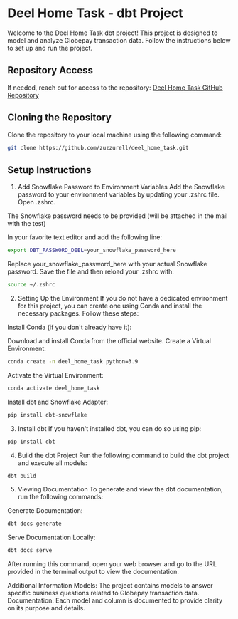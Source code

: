 # Deel Home Task - dbt Project

Welcome to the Deel Home Task dbt project! This project is designed to model and analyze Globepay transaction data. Follow the instructions below to set up and run the project.

## Repository Access

If needed, reach out for access to the repository:
[Deel Home Task GitHub Repository](https://github.com/zuzzurell/deel_home_task.git)

## Cloning the Repository

Clone the repository to your local machine using the following command:

```bash
git clone https://github.com/zuzzurell/deel_home_task.git
```

##  Setup Instructions
1. Add Snowflake Password to Environment Variables
Add the Snowflake password to your environment variables by updating your .zshrc file. Open .zshrc.

The Snowflake password needs to be provided (will be attached in the mail with the test)

In your favorite text editor and add the following line:

```bash
export DBT_PASSWORD_DEEL=your_snowflake_password_here
```
Replace your_snowflake_password_here with your actual Snowflake password. Save the file and then reload your .zshrc with:

```bash
source ~/.zshrc
```
2. Setting Up the Environment
If you do not have a dedicated environment for this project, you can create one using Conda and install the necessary packages. Follow these steps:

Install Conda (if you don't already have it):

Download and install Conda from the official website.
Create a Virtual Environment:

```bash
conda create -n deel_home_task python=3.9
```
Activate the Virtual Environment:

```bash
conda activate deel_home_task
```
Install dbt and Snowflake Adapter:

```bash
pip install dbt-snowflake
```

3. Install dbt
If you haven't installed dbt, you can do so using pip:

```bash
pip install dbt
```

4. Build the dbt Project
Run the following command to build the dbt project and execute all models:

```bash
dbt build
```
5. Viewing Documentation
To generate and view the dbt documentation, run the following commands:

Generate Documentation:

```bash
dbt docs generate
```
Serve Documentation Locally:

```bash
dbt docs serve
```

After running this command, open your web browser and go to the URL provided in the terminal output to view the documentation.

Additional Information
Models: The project contains models to answer specific business questions related to Globepay transaction data.
Documentation: Each model and column is documented to provide clarity on its purpose and details.
